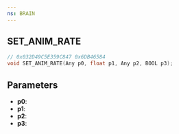 ```yaml
---
ns: BRAIN
---
```

## SET_ANIM_RATE

```c
// 0x032D49C5E359C847 0x6DB46584
void SET_ANIM_RATE(Any p0, float p1, Any p2, BOOL p3);
```


## Parameters
* **p0**: 
* **p1**: 
* **p2**: 
* **p3**: 

